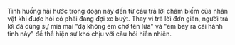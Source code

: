 Tình huống hài hước trong đoạn này đến từ câu trả lời châm biếm của nhân vật khi được hỏi có phải đang đợi xe buýt. Thay vì trả lời đơn giản, người trả lời đã dùng sự mỉa mai "dạ không em chờ tên lửa" và "em bay ra cái hành tinh này" để thể hiện sự khó chịu với câu hỏi hiển nhiên.